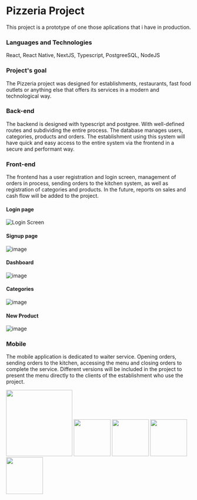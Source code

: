 # Pizzeria Project

This project is a prototype of one those aplications that i have in production.

### Languages and Technologies

React, React Native, NextJS, Typescript, PostgreeSQL, NodeJS

### Project's goal

The Pizzeria project was designed for establishments, restaurants, fast food outlets or anything else that offers its services in a modern and technological way.

### Back-end

The backend is designed with typescript and postgree. With well-defined routes and subdividing the entire process. The database manages users, categories, products and orders. The establishment using this system will have quick and easy access to the entire system via the frontend in a secure and performant way.

### Front-end

The frontend has a user registration and login screen, management of orders in process, sending orders to the kitchen system, as well as registration of categories and products. In the future, reports on sales and cash flow will be added to the project.

#### Login page

![Login Screen](https://github.com/NanoThecnolog/Pizzeria-app/assets/167152753/21d61c9a-96ee-4018-b937-883f3e3483ab)

#### Signup page

![image](https://github.com/NanoThecnolog/Pizzeria-app/assets/167152753/8c5d4a18-5744-4e1e-bf9f-d7ba78157c36)

#### Dashboard

![image](https://github.com/NanoThecnolog/Pizzeria-app/assets/167152753/7701fd45-2719-4bb1-989f-cbe496282923)

#### Categories

![image](https://github.com/NanoThecnolog/Pizzeria-app/assets/167152753/bb7c3313-fcf9-4591-80fb-013ef1e3601d)

#### New Product

![image](https://github.com/NanoThecnolog/Pizzeria-app/assets/167152753/663a74e2-d7a0-4a44-8a4d-fbfa1c0191c2)


### Mobile

The mobile application is dedicated to waiter service. Opening orders, sending orders to the kitchen, accessing the menu and closing orders to complete the service. Different versions will be included in the project to present the menu directly to the clients of the establishment who use the project.


<div>
  <img height="180em" src="https://github.com/NanoThecnolog/Pizzeria-app/assets/167152753/9ebc6dfe-a22b-43c0-a841-7256506665de"/>
  <img height="100em" src="https://github.com/NanoThecnolog/Pizzeria-app/assets/167152753/e62bdca1-ee49-4438-b45d-975aaa9c920e"/>
  <img height="100em" src="https://github.com/NanoThecnolog/Pizzeria-app/assets/167152753/5b444fd2-1f16-46fc-996e-1ac1f8c89c06"/>  
  <img height="100em" src="https://github.com/NanoThecnolog/Pizzeria-app/assets/167152753/f69f28b8-e739-47f5-8346-b53a63569a66"/>  
  <img height="100em" src="https://github.com/NanoThecnolog/Pizzeria-app/assets/167152753/8982a58b-ac8e-4ea8-bedf-627b6e527648"/>  
  
  

</div>


